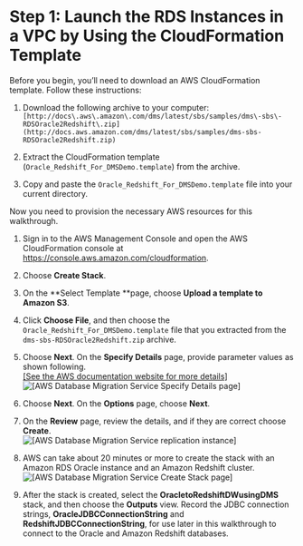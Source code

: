 # Step 1: Launch the RDS Instances in a VPC by Using the CloudFormation Template<a name="chap-rdsoracle2redshift.steps.launchrdswcloudformation"></a>

Before you begin, you’ll need to download an AWS CloudFormation template\. Follow these instructions:

1. Download the following archive to your computer: ` [http://docs\.aws\.amazon\.com/dms/latest/sbs/samples/dms\-sbs\-RDSOracle2Redshift\.zip](http://docs.aws.amazon.com/dms/latest/sbs/samples/dms-sbs-RDSOracle2Redshift.zip) ` 

1. Extract the CloudFormation template \(`Oracle_Redshift_For_DMSDemo.template`\) from the archive\.

1. Copy and paste the `Oracle_Redshift_For_DMSDemo.template` file into your current directory\.

Now you need to provision the necessary AWS resources for this walkthrough\.

1. Sign in to the AWS Management Console and open the AWS CloudFormation console at [https://console\.aws\.amazon\.com/cloudformation](https://console.aws.amazon.com/cloudformation/)\.

1. Choose **Create Stack**\.

1. On the **Select Template **page, choose **Upload a template to Amazon S3**\.

1. Click **Choose File**, and then choose the `Oracle_Redshift_For_DMSDemo.template` file that you extracted from the `dms-sbs-RDSOracle2Redshift.zip` archive\.

1. Choose **Next**\. On the **Specify Details** page, provide parameter values as shown following\.    
[\[See the AWS documentation website for more details\]](http://docs.aws.amazon.com/dms/latest/sbs/chap-rdsoracle2redshift.steps.launchrdswcloudformation.html)  
![\[AWS Database Migration Service Specify Details page\]](http://docs.aws.amazon.com/dms/latest/sbs/images/sbs-rdsor2redshift3.png)

1. Choose **Next**\. On the **Options** page, choose **Next**\.

1. On the **Review** page, review the details, and if they are correct choose **Create**\.  
![\[AWS Database Migration Service replication instance\]](http://docs.aws.amazon.com/dms/latest/sbs/images/sbs-rdsor2redshift5.png)

1. AWS can take about 20 minutes or more to create the stack with an Amazon RDS Oracle instance and an Amazon Redshift cluster\.  
![\[AWS Database Migration Service Create Stack page\]](http://docs.aws.amazon.com/dms/latest/sbs/images/sbs-rdsor2redshift6.png)

1. After the stack is created, select the **OracletoRedshiftDWusingDMS** stack, and then choose the **Outputs** view\. Record the JDBC connection strings, **OracleJDBCConnectionString** and **RedshiftJDBCConnectionString**, for use later in this walkthrough to connect to the Oracle and Amazon Redshift databases\.